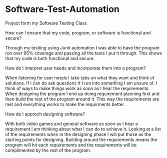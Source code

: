 # Software-Test-Automation
Project form my Software Testing Class


How can I ensure that my code, program, or software is functional and secure?

Through my testiing using Junit automation I was able to have the program run over 95% coverage and passing all the tests I put it through. 
This shows that my code is both functional and secure.


How do I interpret user needs and incorporate them into a program?

When listening for user needs I take tabs on what they want and think of solutions. If I can do ask questions if I run into something I am unsure of. I think 
of ways to make things work as soon as I hear the requirements. When designing the program I end up doing requirement planning first and then build the rest of the
program around it. This way the requirements are met and everything works to make the requirments better.


How do I approch designing software?

With both video games and general software as soon as I hear a requirement I am thinking about what I can do to achieve it. Looking at a list of the requirements 
when in the designing phase I will put those as the starting points for designing. Building around the requirements means the program will hit each requirements 
and the requirements will be complimented by the rest of the program.

